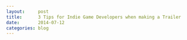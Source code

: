 ```yaml
---
layout:     post
title:      3 Tips for Indie Game Developers when making a Trailer
date:       2014-07-12
categories: blog
---
```

